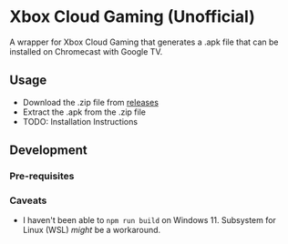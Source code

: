 # Xbox Cloud Gaming (Unofficial)
A wrapper for Xbox Cloud Gaming that generates a .apk file that can be installed on Chromecast with Google TV.

## Usage
- Download the .zip file from [releases](https://github.com/djbreen7/xbox-cloud-gaming-android/releases/tag/0.1.0)
- Extract the .apk from the .zip file
- TODO: Installation Instructions

## Development

### Pre-requisites

### Caveats
- I haven't been able to `npm run build` on Windows 11. Subsystem for Linux (WSL) _might_ be a workaround.

